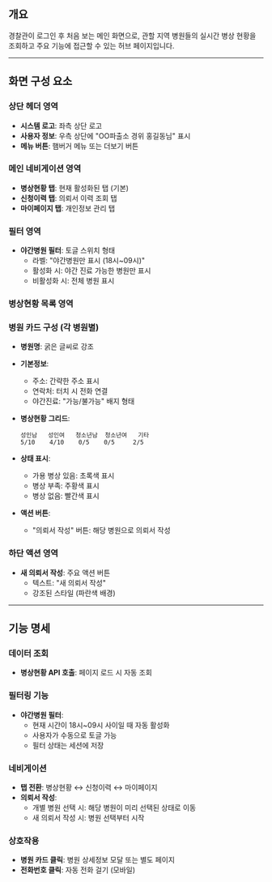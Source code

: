 ## 개요

경찰관이 로그인 후 처음 보는 메인 화면으로, 관할 지역 병원들의 실시간 병상 현황을 조회하고 주요 기능에 접근할 수 있는 허브 페이지입니다.

---

## 화면 구성 요소

### 상단 헤더 영역

- **시스템 로고**: 좌측 상단 로고
- **사용자 정보**: 우측 상단에 "OO파출소 경위 홍길동님" 표시
- **메뉴 버튼**: 햄버거 메뉴 또는 더보기 버튼

### 메인 네비게이션 영역

- **병상현황 탭**: 현재 활성화된 탭 (기본)
- **신청이력 탭**: 의뢰서 이력 조회 탭
- **마이페이지 탭**: 개인정보 관리 탭

### 필터 영역

- **야간병원 필터**: 토글 스위치 형태
    - 라벨: "야간병원만 표시 (18시~09시)"
    - 활성화 시: 야간 진료 가능한 병원만 표시
    - 비활성화 시: 전체 병원 표시

### 병상현황 목록 영역

### 병원 카드 구성 (각 병원별)

- **병원명**: 굵은 글씨로 강조
- **기본정보**:
    - 주소: 간략한 주소 표시
    - 연락처: 터치 시 전화 연결
    - 야간진료: "가능/불가능" 배지 형태
- **병상현황 그리드**:
    
    ```
    성인남   성인여   청소년남  청소년여   기타
    5/10    4/10    0/5    0/5     2/5
    ```
    
- **상태 표시**:
    - 가용 병상 있음: 초록색 표시
    - 병상 부족: 주황색 표시
    - 병상 없음: 빨간색 표시
- **액션 버튼**:
    - "의뢰서 작성" 버튼: 해당 병원으로 의뢰서 작성

### 하단 액션 영역

- **새 의뢰서 작성**: 주요 액션 버튼
    - 텍스트: "새 의뢰서 작성"
    - 강조된 스타일 (파란색 배경)

---

## 기능 명세

### 데이터 조회

- **병상현황 API 호출**: 페이지 로드 시 자동 조회

### 필터링 기능

- **야간병원 필터**:
    - 현재 시간이 18시~09시 사이일 때 자동 활성화
    - 사용자가 수동으로 토글 가능
    - 필터 상태는 세션에 저장

### 네비게이션

- **탭 전환**: 병상현황 ↔ 신청이력 ↔ 마이페이지
- **의뢰서 작성**:
    - 개별 병원 선택 시: 해당 병원이 미리 선택된 상태로 이동
    - 새 의뢰서 작성 시: 병원 선택부터 시작

### 상호작용

- **병원 카드 클릭**: 병원 상세정보 모달 또는 별도 페이지
- **전화번호 클릭**: 자동 전화 걸기 (모바일)
